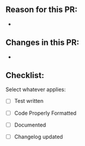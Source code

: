 ## Reason for this PR:

 -

## Changes in this PR:

 -

## Checklist:

Select whatever applies:
 - [ ] Test written
 - [ ] Code Properly Formatted 
 - [ ] Documented
 - [ ] Changelog updated


